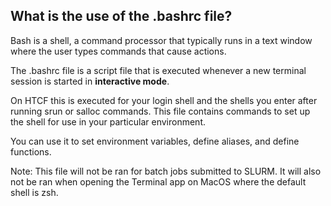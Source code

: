 
## What is the use of the .bashrc file?

Bash is a shell, a command processor that typically runs in a text window where the user types commands that cause actions.

The .bashrc file is a script file that is executed whenever a new terminal session is started in **interactive mode**. 

On HTCF this is executed for your login shell and the shells you enter after running srun or salloc commands. This file contains commands to set up the shell for use in your particular environment.

You can use it to set environment variables, define aliases, and define functions.

Note: This file will not be ran for batch jobs submitted to SLURM. It will also not be ran when opening the Terminal app on MacOS where the default shell is zsh.

